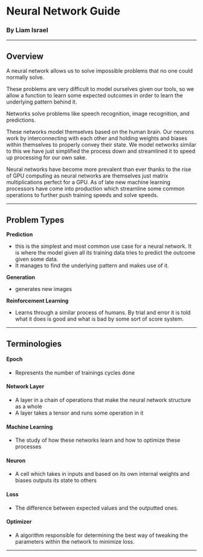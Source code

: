 # Neural Network Guide
### By Liam Israel

***
## Overview

A neural network allows us to solve impossible problems that no one could normally solve. 

These problems are very difficult to model ourselves given our tools, so we allow a function to learn some expected outcomes in order to learn the underlying pattern behind it.

Networks solve problems like speech recognition, image recognition, and predictions.

These networks model themselves based on the human brain. Our neurons work by interconnecting with each other and holding weights and biases within themselves to properly convey their state. We model networks similar to this we have just simplified the process down and streamlined it to speed up processing for our own sake.

Neural networks have become more prevalent than ever thanks to the rise of GPU computing as neural networks are themselves just matrix multiplications perfect for a GPU. As of late new machine learning processors have come into production which streamline some common operations to further push training speeds and solve speeds.

***
## Problem Types

**Prediction**
- this is the simplest and most common use case for a neural network. It is where the model given all its training data tries to predict the outcome given some data.
- It manages to find the underlying pattern and makes use of it.

**Generation**
- generates new images

**Reinforcement Learning**
- Learns through a similar process of humans. By trial and error it is told what it does is good and what is bad by some sort of score system.

***
## Terminologies

#### Epoch
- Represents the number of trainings cycles done 

#### Network Layer
- A layer in a chain of operations that make the neural network structure as a whole
- A layer takes a tensor and runs some operation in it

#### Machine Learning
- The study of how these networks learn and how to optimize these processes

#### Neuron
- A cell which takes in inputs and based on its own internal weights and biases outputs its state to others

#### Loss
- The difference between expected values and the outputted ones.

#### Optimizer
- A algorithm responsible for determining the best way of tweaking the parameters within the network to minimize loss.


***



